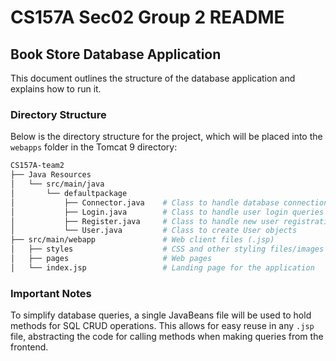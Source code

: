 # CS157A Sec02 Group 2 README

## Book Store Database Application

This document outlines the structure of the database application and explains how to run it.

### Directory Structure

Below is the directory structure for the project, which will be placed into the `webapps` folder in the Tomcat 9 directory:

```bash
CS157A-team2
├── Java Resources
│   └── src/main/java
│       └── defaultpackage
│           ├── Connector.java    # Class to handle database connections
│           ├── Login.java        # Class to handle user login queries
│           ├── Register.java     # Class to handle new user registration
│           └── User.java         # Class to create User objects
├── src/main/webapp               # Web client files (.jsp)
│   ├── styles                    # CSS and other styling files/images
│   ├── pages                     # Web pages
│   └── index.jsp                 # Landing page for the application
```

### Important Notes

To simplify database queries, a single JavaBeans file will be used to hold methods for SQL CRUD operations. This allows for easy reuse in any `.jsp` file, abstracting the code for calling methods when making queries from the frontend.
